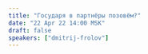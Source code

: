 ```yaml
---
title: "Государя в партнёры позовём?"
date: "22 Apr 22 14:00 MSK"
draft: false
speakers: ["dmitrij-frolov"]
---
```

